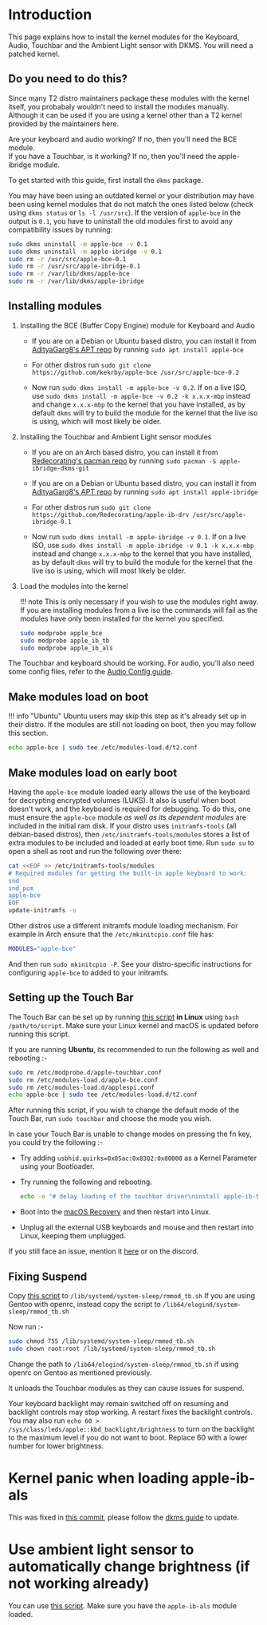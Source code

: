 # Introduction

This page explains how to install the kernel modules for the Keyboard, Audio, Touchbar and the Ambient Light sensor with DKMS. You will need a patched kernel.

## Do you need to do this?

Since many T2 distro maintainers package these modules with the kernel itself, you probabaly wouldn't need to install the modules manually. Although it can be used if you are using a kernel other than a T2 kernel provided by the maintainers here.

Are your keyboard and audio working? If no, then you'll need the BCE module.  
If you have a Touchbar, is it working? If no, then you'll need the apple-ibridge module.

To get started with this guide, first install the `dkms` package.

You may have been using an outdated kernel or your distribution may have been using kernel modules that do not match the ones listed below (check using `dkms status` or `ls -l /usr/src`). If the version of `apple-bce` in the output is `0.1`, you have to uninstall the old modules first to avoid any compatibility issues by running:

```sh
sudo dkms uninstall -m apple-bce -v 0.1
sudo dkms uninstall -m apple-ibridge -v 0.1
sudo rm -r /usr/src/apple-bce-0.1
sudo rm -r /usr/src/apple-ibridge-0.1
sudo rm -r /var/lib/dkms/apple-bce
sudo rm -r /var/lib/dkms/apple-ibridge
```

## Installing modules

1. Installing the BCE (Buffer Copy Engine) module for Keyboard and Audio

    - If you are on a Debian or Ubuntu based distro, you can install it from [AdityaGarg8's APT repo](https://github.com/AdityaGarg8/t2-ubuntu-repo) by running `sudo apt install apple-bce`

    - For other distros run `sudo git clone https://github.com/kekrby/apple-bce /usr/src/apple-bce-0.2`

    - Now run `sudo dkms install -m apple-bce -v 0.2`. If on a live ISO, use `sudo dkms install -m apple-bce -v 0.2 -k x.x.x-mbp` instead and change `x.x.x-mbp` to the kernel that you have installed, as by default `dkms` will try to build the module for the kernel that the live iso is using, which will most likely be older.

2. Installing the Touchbar and Ambient Light sensor modules

    - If you are on an Arch based distro, you can install it from [Redecorating's pacman repo](https://github.com/Redecorating/archlinux-t2-packages) by running `sudo pacman -S apple-ibridge-dkms-git`

    - If you are on a Debian or Ubuntu based distro, you can install it from [AdityaGarg8's APT repo](https://github.com/AdityaGarg8/t2-ubuntu-repo) by running `sudo apt install apple-ibridge`

    - For other distros run `sudo git clone https://github.com/Redecorating/apple-ib-drv /usr/src/apple-ibridge-0.1`

    - Now run `sudo dkms install -m apple-ibridge -v 0.1`. If on a live ISO, use `sudo dkms install -m apple-ibridge -v 0.1 -k x.x.x-mbp` instead and change `x.x.x-mbp` to the kernel that you have installed, as by default `dkms` will try to build the module for the kernel that the live iso is using, which will most likely be older.

3. Load the modules into the kernel

    !!! note
        This is only necessary if you wish to use the modules right away. If you are installing modules from a live iso the commands will fail as the modules have only been installed for the kernel you specified.

    ```sh
    sudo modprobe apple_bce
    sudo modprobe apple_ib_tb
    sudo modprobe apple_ib_als
    ```

The Touchbar and keyboard should be working. For audio, you'll also need some config files, refer to the [Audio Config guide](https://wiki.t2linux.org/guides/audio-config).

## Make modules load on boot

!!! info "Ubuntu"
    Ubuntu users may skip this step as it's already set up in their distro. If the modules are still not loading on boot, then you may follow this section.

```sh
echo apple-bce | sudo tee /etc/modules-load.d/t2.conf
```

## Make modules load on early boot

Having the `apple-bce` module loaded early allows the use of the keyboard for decrypting encrypted volumes (LUKS).
It also is useful when boot doesn't work, and the keyboard is required for debugging.
To do this, one must ensure the `apple-bce` module *as well as its dependent modules* are included in the initial ram disk.
If your distro uses `initramfs-tools` (all debian-based distros), then `/etc/initramfs-tools/modules` stores a list of extra modules to be included and loaded at early boot time.
Run `sudo su` to open a shell as root and run the following over there:

```sh
cat <<EOF >> /etc/initramfs-tools/modules
# Required modules for getting the built-in apple keyboard to work:
snd
snd_pcm
apple-bce
EOF
update-initramfs -u
```

Other distros use a different initramfs module loading mechanism.
For example in Arch ensure that the `/etc/mkinitcpio.conf` file has:

```sh
MODULES="apple-bce"
```

And then run `sudo mkinitcpio -P`.
See your distro-specific instructions for configuring `apple-bce` to added to your initramfs.

## Setting up the Touch Bar

The Touch Bar can be set up by running [this script](../tools/touchbar.sh) **in Linux** using `bash /path/to/script`. Make sure your Linux kernel and macOS is updated before running this script.

If you are running **Ubuntu**, its recommended to run the following as well and rebooting :-

```sh
sudo rm /etc/modprobe.d/apple-touchbar.conf
sudo rm /etc/modules-load.d/apple-bce.conf
sudo rm /etc/modules-load.d/applespi.conf
echo apple-bce | sudo tee /etc/modules-load.d/t2.conf
```

After running this script, if you wish to change the default mode of the Touch Bar, run `sudo touchbar` and choose the mode you wish.

In case your Touch Bar is unable to change modes on pressing the fn key, you could try the following :-

- Try adding `usbhid.quirks=0x05ac:0x8302:0x80000` as a Kernel Parameter using your Bootloader.
- Try running the following and rebooting.
  
   ```sh
   echo -e "# delay loading of the touchbar driver\ninstall apple-ib-tb /bin/sleep 7; /sbin/modprobe --ignore-install apple-ib-tb" | sudo tee /etc/modprobe.d/delay-tb.conf >/dev/null
   ```
  
- Boot into the [macOS Recovery](https://support.apple.com/en-gb/HT201314) and then restart into Linux.
- Unplug all the external USB keyboards and mouse and then restart into Linux, keeping them unplugged.

If you still face an issue, mention it [here](https://github.com/t2linux/wiki/issues) or on the discord.

## Fixing Suspend

Copy [this script](../tools/rmmod_tb.sh) to `/lib/systemd/system-sleep/rmmod_tb.sh`
If you are using Gentoo with openrc, instead copy the script to `/lib64/elogind/system-sleep/rmmod_tb.sh`

Now run :-

```sh
sudo chmod 755 /lib/systemd/system-sleep/rmmod_tb.sh
sudo chown root:root /lib/systemd/system-sleep/rmmod_tb.sh
```

Change the path to `/lib64/elogind/system-sleep/rmmod_tb.sh` if using openrc on Gentoo as mentioned previously.

It unloads the Touchbar modules as they can cause issues for suspend.

Your keyboard backlight may remain switched off on resuming and backlight controls may stop working. A restart fixes the backlight controls. You may also run `echo 60 > /sys/class/leds/apple::kbd_backlight/brightness` to turn on the backlight to the maximum level if you do not want to boot. Replace 60 with a lower number for lower brightness.

# Kernel panic when loading apple-ib-als

This was fixed in [this commit](https://github.com/t2linux/apple-ib-drv/commit/fc9aefa5a564e6f2f2bb0326bffb0cef0446dc05), please follow the [dkms guide](https://wiki.t2linux.org/guides/dkms/) to update.

# Use ambient light sensor to automatically change brightness (if not working already)

You can use [this script](https://gist.github.com/jbredall/52179d1fc2c91917d2fde118d2cb04aa). Make sure you have the `apple-ib-als` module loaded.
